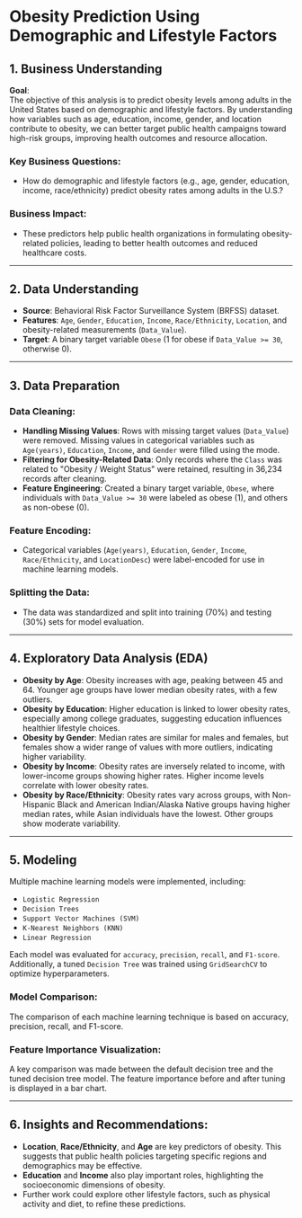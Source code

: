 # Obesity Prediction Using Demographic and Lifestyle Factors

## 1. Business Understanding

**Goal**:  
The objective of this analysis is to predict obesity levels among adults in the United States based on demographic and lifestyle factors. By understanding how variables such as age, education, income, gender, and location contribute to obesity, we can better target public health campaigns toward high-risk groups, improving health outcomes and resource allocation.

### Key Business Questions:
- How do demographic and lifestyle factors (e.g., age, gender, education, income, race/ethnicity) predict obesity rates among adults in the U.S.?

### Business Impact:
- These predictors help public health organizations in formulating obesity-related policies, leading to better health outcomes and reduced healthcare costs.

---

## 2. Data Understanding

- **Source**: Behavioral Risk Factor Surveillance System (BRFSS) dataset.
- **Features**: `Age`, `Gender`, `Education`, `Income`, `Race/Ethnicity`, `Location`, and obesity-related measurements (`Data_Value`).
- **Target**: A binary target variable `Obese` (1 for obese if `Data_Value >= 30`, otherwise 0).

---

## 3. Data Preparation

### Data Cleaning:
- **Handling Missing Values**: Rows with missing target values (`Data_Value`) were removed. Missing values in categorical variables such as `Age(years)`, `Education`, `Income`, and `Gender` were filled using the mode.
- **Filtering for Obesity-Related Data**: Only records where the `Class` was related to "Obesity / Weight Status" were retained, resulting in 36,234 records after cleaning.
- **Feature Engineering**: Created a binary target variable, `Obese`, where individuals with `Data_Value >= 30` were labeled as obese (1), and others as non-obese (0).

### Feature Encoding:
- Categorical variables (`Age(years)`, `Education`, `Gender`, `Income`, `Race/Ethnicity`, and `LocationDesc`) were label-encoded for use in machine learning models.

### Splitting the Data:
- The data was standardized and split into training (70%) and testing (30%) sets for model evaluation.

---

## 4. Exploratory Data Analysis (EDA)

- **Obesity by Age**: Obesity increases with age, peaking between 45 and 64. Younger age groups have lower median obesity rates, with a few outliers.
- **Obesity by Education**: Higher education is linked to lower obesity rates, especially among college graduates, suggesting education influences healthier lifestyle choices.
- **Obesity by Gender**: Median rates are similar for males and females, but females show a wider range of values with more outliers, indicating higher variability.
- **Obesity by Income**: Obesity rates are inversely related to income, with lower-income groups showing higher rates. Higher income levels correlate with lower obesity rates.
- **Obesity by Race/Ethnicity**: Obesity rates vary across groups, with Non-Hispanic Black and American Indian/Alaska Native groups having higher median rates, while Asian individuals have the lowest. Other groups show moderate variability.

---

## 5. Modeling

Multiple machine learning models were implemented, including:

- `Logistic Regression`
- `Decision Trees`
- `Support Vector Machines (SVM)`
- `K-Nearest Neighbors (KNN)`
- `Linear Regression`

Each model was evaluated for `accuracy`, `precision`, `recall`, and `F1-score`. Additionally, a tuned `Decision Tree` was trained using `GridSearchCV` to optimize hyperparameters.

### Model Comparison:
The comparison of each machine learning technique is based on accuracy, precision, recall, and F1-score.

### Feature Importance Visualization:
A key comparison was made between the default decision tree and the tuned decision tree model. The feature importance before and after tuning is displayed in a bar chart.

---

## 6. Insights and Recommendations:

- **Location**, **Race/Ethnicity**, and **Age** are key predictors of obesity. This suggests that public health policies targeting specific regions and demographics may be effective.
- **Education** and **Income** also play important roles, highlighting the socioeconomic dimensions of obesity.
- Further work could explore other lifestyle factors, such as physical activity and diet, to refine these predictions.
